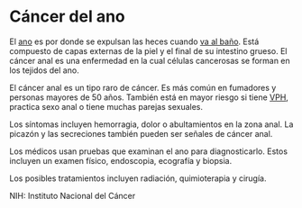 Cáncer del ano
==============


El [ano](https://medlineplus.gov/spanish/analdisorders.html) es por donde se expulsan las heces cuando [va al baño](https://medlineplus.gov/spanish/bowelmovement.html). Está compuesto de capas externas de la piel y el final de su intestino grueso. El cáncer anal es una enfermedad en la cual células cancerosas se forman en los tejidos del ano.


El cáncer anal es un tipo raro de cáncer. Es más común en fumadores y personas mayores de 50 años. También está en mayor riesgo si tiene [VPH](https://medlineplus.gov/spanish/hpv.html), practica sexo anal o tiene muchas parejas sexuales.


Los síntomas incluyen hemorragia, dolor o abultamientos en la zona anal. La picazón y las secreciones también pueden ser señales de cáncer anal. 


Los médicos usan pruebas que examinan el ano para diagnosticarlo. Estos incluyen un examen físico, endoscopia, ecografía y biopsia.




Los posibles tratamientos incluyen radiación, quimioterapia y cirugía. 


NIH: Instituto Nacional del Cáncer

